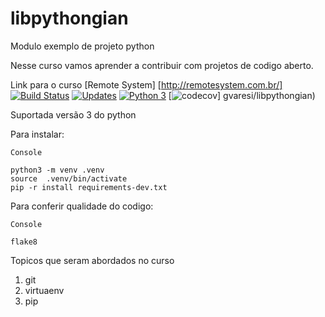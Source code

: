 # libpythongian
Modulo exemplo de projeto python

Nesse curso vamos aprender a contribuir com projetos de codigo aberto.

Link para o curso [Remote System] [http://remotesystem.com.br/]
[![Build Status](https://travis-ci.org/gvaresi/libpythongian.svg?branch=master)](https://travis-ci.org/gvaresi/libpythongian)
[![Updates](https://pyup.io/repos/github/gvaresi/libpythongian/shield.svg)](https://pyup.io/repos/githu)
[![Python 3](https://pyup.io/repos/github/gvaresi/libpythongian/python-3-shield.svg)](https://pyup.io/repos/github/gvaresi/libpythongian/)
[![codecov](https://codecov.io/gh/gvaresi/libpythongian/branch/master/graph/badge.svg)] gvaresi/libpythongian)


Suportada versão 3 do python

Para instalar:

```
Console

python3 -m venv .venv
source  .venv/bin/activate
pip -r install requirements-dev.txt

```
Para conferir qualidade do codigo:
```
Console

flake8

```

Topicos que seram abordados no curso
1. git
2. virtuaenv
3. pip